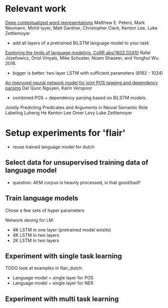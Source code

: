 # Relevant work

[Deep contextualized word representations](https://arxiv.org/pdf/1802.05365)
Matthew E. Peters, Mark Neumann, Mohit Iyyer, Matt Gardner, Christopher Clark, Kenton Lee, Luke Zettlemoyer

* add all layers of a pretrained BiLSTM language model to your task

[Exploring the limits of language modeling. CoRR abs/1602.02410](https://arxiv.org/abs/1602.02410)
Rafal Józefowicz, Oriol Vinyals, Mike Schuster, Noam Shazeer, and Yonghui Wu. 2016. 

* bigger is better: two layer LSTM with sufficient parameters (8192 - 1024)


[An improved neural network model for joint POS tagging and dependency parsing](https://arxiv.org/abs/1807.03955)
Dat Quoc Nguyen, Karin Verspoor

* combined POS + dependency parsing based on BiLSTM models.

Jointly Predicting Predicates and Arguments in Neural Semantic Role Labeling
Luheng He Kenton Lee Omer Levy Luke Zettlemoyer



# Setup experiments for 'flair'

* reuse trained language model for dutch

## Select data for unsupervised training data of language model

* question: AEM corpus is heavily processed, is that good/bad?


## Train language models

Chose a few sets of hyper parameters

Network desing for LM:
* 4K LSTM in one layer (pretrained model exisits)
* 4K LSTM in two layers
* 2K LSTM in two layers


## Experiment with single task learning

TODO look at examples in flair_dutch.
* Language model + single layer for POS
* Language model + single layer for NER


## Experiment with multi task learning

